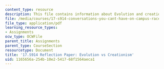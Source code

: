 ```yaml
---
content_type: resource
description: This file contains information about Evolution and creationism.
file: /media/courses/17-s914-conversations-you-cant-have-on-campus-race-ethnicity-gender-and-identity-spring-2012/1165656a254b10e2541768f1564aeca1_MIT17_S914S12_evol3.pdf
file_type: application/pdf
learning_resource_types:
- Assignments
ocw_type: OCWFile
parent_title: Assignments
parent_type: CourseSection
resourcetype: Document
title: '17.S914 Reflection Paper: Evolution vs Creationism'
uid: 1165656a-254b-10e2-5417-68f1564aeca1
---
```

